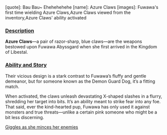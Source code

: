 [chapter]: undefined
[quote]:   Bau Bau~ Ehehehehehe
[name]:    Azure Claws
[images]:  Fuwawa's first time wielding Azure Claws,Azure Claws viewed from the inventory,Azure Claws' ability activated

### <u>Description</u> 
**Azure Claws**—a pair of razor-sharp, blue claws—are the weapons bestowed upon Fuwawa Abyssgard when she first arrived in the Kingdom of Libestal.

### <u>Ability and Story</u> 
Their vicious design is a stark contrast to Fuwawa’s fluffy and gentle demeanor, but for someone known as the Demon Guard Dog, it’s a fitting match.

When activated, the claws unleash devastating X-shaped slashes in a flurry, shredding her target into bits. It’s an ability meant to strike fear into any foe. That said, ever the kind-hearted pup, Fuwawa has only used it against monsters and true threats—unlike a certain pink someone who might be a bit less discerning.

[Giggles as she minces her enemies](#embed:https://www.youtube.com/live/3s_pVYBEax0?feature=shared&t=5667)